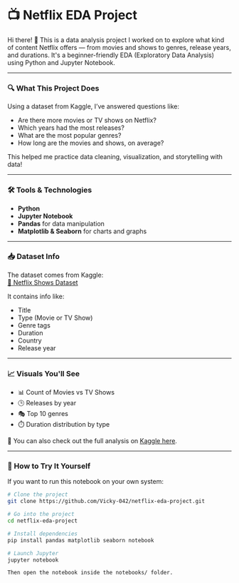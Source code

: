 # 📺 Netflix EDA Project

Hi there! 👋 This is a data analysis project I worked on to explore what kind of content Netflix offers — from movies and shows to genres, release years, and durations. It's a beginner-friendly EDA (Exploratory Data Analysis) using Python and Jupyter Notebook.

---

### 🔍 What This Project Does

Using a dataset from Kaggle, I’ve answered questions like:

- Are there more movies or TV shows on Netflix?
- Which years had the most releases?
- What are the most popular genres?
- How long are the movies and shows, on average?

This helped me practice data cleaning, visualization, and storytelling with data!

---

### 🛠 Tools & Technologies

- **Python**
- **Jupyter Notebook**
- **Pandas** for data manipulation
- **Matplotlib & Seaborn** for charts and graphs

---

### 📥 Dataset Info

The dataset comes from Kaggle:  
[📂 Netflix Shows Dataset](https://www.kaggle.com/datasets/shivamb/netflix-shows)

It contains info like:
- Title
- Type (Movie or TV Show)
- Genre tags
- Duration
- Country
- Release year

---

### 📈 Visuals You'll See

- 📊 Count of Movies vs TV Shows  
- 🕒 Releases by year  
- 🎭 Top 10 genres  
- ⏱️ Duration distribution by type  

📌 You can also check out the full analysis on [Kaggle here](https://www.kaggle.com/vignesh041/netflix-eda).

---

### 🚀 How to Try It Yourself

If you want to run this notebook on your own system:

```bash
# Clone the project
git clone https://github.com/Vicky-042/netflix-eda-project.git

# Go into the project
cd netflix-eda-project

# Install dependencies
pip install pandas matplotlib seaborn notebook

# Launch Jupyter
jupyter notebook

Then open the notebook inside the notebooks/ folder.
